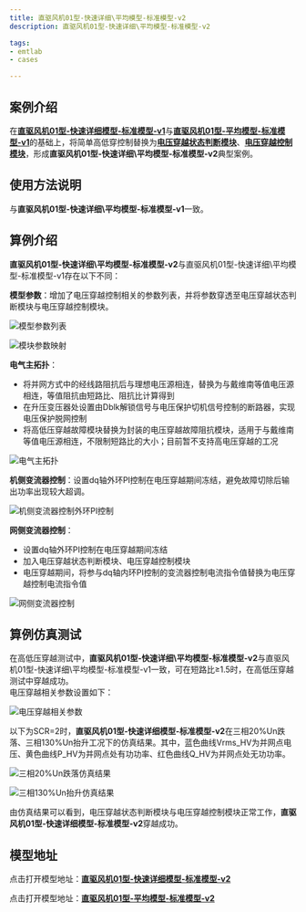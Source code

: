 ```yaml
---
title: 直驱风机01型-快速详细\平均模型-标准模型-v2
description: 直驱风机01型-快速详细\平均模型-标准模型-v2

tags:
- emtlab
- cases

---
```



## 案例介绍

在[**直驱风机01型-快速详细模型-标准模型-v1**](../10-wtg_pmsg_01-fdm-std-v1/index.md)与[**直驱风机01型-平均模型-标准模型-v1**](../30-wtg_pmsg_01-avm-std-v1/index.md)的基础上，将简单高低穿控制替换为[**电压穿越状态判断模块**](../../../../170-voltage-ride-though-model/10-vrt_sd-stdm-v1/index.md)、[**电压穿越控制模块**](../../../../170-voltage-ride-though-model/20-vrt_ctrl-stdm-v1/index.md)，形成**直驱风机01型-快速详细\平均模型-标准模型-v2**典型案例。


## 使用方法说明

与**直驱风机01型-快速详细\平均模型-标准模型-v1**一致。 

  
## 算例介绍

**直驱风机01型-快速详细\平均模型-标准模型-v2**与直驱风机01型-快速详细\平均模型-标准模型-v1存在以下不同：

**模型参数**：增加了电压穿越控制相关的参数列表，并将参数穿透至电压穿越状态判断模块与电压穿越控制模块。  

![模型参数列表](./wtg_pmsg_01-std-v2b1-parameters.png "模型参数列表")  

![模块参数映射](./wtg_pmsg_01-std-v2b1-vrtparameters.png  "模块参数映射")  


**电气主拓扑**：
+ 将并网方式中的经线路阻抗后与理想电压源相连，替换为与戴维南等值电压源相连，等值阻抗由短路比、阻抗比计算得到  
+ 在升压变压器处设置由Dblk解锁信号与电压保护切机信号控制的断路器，实现电压保护脱网控制  
+ 将高低压穿越故障模块替换为封装的电压穿越故障阻抗模块，适用于与戴维南等值电压源相连，不限制短路比的大小；目前暂不支持高电压穿越的工况  

![电气主拓扑](./wtg_pmsg_01-std-v2b1-main.png "电气主拓扑")


**机侧变流器控制**：设置dq轴外环PI控制在电压穿越期间冻结，避免故障切除后输出功率出现较大超调。  

![机侧变流器控制外环PI控制](./wtg_pmsg_01-std-v2b1-msc.png "机侧变流器控制外环PI控制")

**网侧变流器控制**：
+ 设置dq轴外环PI控制在电压穿越期间冻结  
+ 加入电压穿越状态判断模块、电压穿越控制模块  
+ 电压穿越期间，将参与dq轴内环PI控制的变流器控制电流指令值替换为电压穿越控制电流指令值  

![网侧变流器控制](./wtg_pmsg_01-std-v2b1-gsc.png "网侧变流器控制")

## 算例仿真测试

在高低压穿越测试中，**直驱风机01型-快速详细\平均模型-标准模型-v2**与直驱风机01型-快速详细\平均模型-标准模型-v1一致，可在短路比≥1.5时，在高低压穿越测试中穿越成功。  
电压穿越相关参数设置如下：  

![电压穿越相关参数](./wtg_pmsg_01-std-v2b1-vrt.png "电压穿越相关参数")  

以下为SCR=2时，**直驱风机01型-快速详细模型-标准模型-v2**在三相20%Un跌落、三相130%Un抬升工况下的仿真结果。其中，蓝色曲线Vrms_HV为并网点电压、黄色曲线P_HV为并网点处有功功率、红色曲线Q_HV为并网点处无功功率。  

![三相20%Un跌落仿真结果](./wtg_pmsg_01-std-v2b1-lvrt.png "三相20%Un跌落仿真结果")  

![三相130%Un抬升仿真结果](./wtg_pmsg_01-std-v2b1-hvrt.png "三相130%Un抬升仿真结果")


由仿真结果可以看到，电压穿越状态判断模块与电压穿越控制模块正常工作，**直驱风机01型-快速详细模型-标准模型-v2**穿越成功。  

## 模型地址

点击打开模型地址：[**直驱风机01型-快速详细模型-标准模型-v2**](http://cloudpss-calculate.local.ddns.cloudpss.net/model/open-cloudpss/WTG_PMSG_01-fdm-std-v2a1)  

点击打开模型地址：[**直驱风机01型-平均模型-标准模型-v2**](http://cloudpss-calculate.local.ddns.cloudpss.net/model/open-cloudpss/WTG_PMSG_01-avm-std-v2a1)  

<!-- 
## 附：修改及调试日志
直驱风机01型-快速详细模型-标准模型-v2：
+ 20250717 
  + 在直驱风机01型-快速详细模型-标准模型v1b2的基础上，将原有的简单高低穿控制替换为封装的电压穿越控制模型、电压穿越运行状态判断模型，并加入低电压穿越故障阻抗模块
  + 增加电压穿越控制相关的参数列表，并穿透至封装模型
  + 在变流器控制中增加与电压穿越控制模型的交互
  + 增加电压穿越控制相关变量的输出通道
  + 将并网方式中的经线路阻抗后与理想电压源相连，替换为与戴维南等值电压源相连，等值阻抗由短路比、阻抗比计算得到
  + 设置GSC、MSC变流器控制外环PI控制在电压穿越期间均被冻结
+ 20250725 
  + 替换二阶传递函数模块
  + 修改电流方向和坐标变化，统一注入电网为正
  + 完善模型布局与参数、变量的标准化命名
  + 调整变流器控制中d轴电流、q轴电流与输出有功、无功功率方向一致
 

直驱风机01型-平均模型-标准模型-v2：
+ 20250727 
  + 在直驱风机01型-平均模型-标准模型v1b2的基础上，将原有的简单高低穿控制替换为封装的电压穿越控制模型、电压穿越运行状态判断模型，并加入低电压穿越故障阻抗模块
  + 增加电压穿越控制相关的参数列表，并穿透至封装模型
  + 在变流器控制中增加与电压穿越控制模型的交互
  + 增加电压穿越控制相关变量的输出通道
  + 将并网方式中的经线路阻抗后与理想电压源相连，替换为与戴维南等值电压源相连，等值阻抗由短路比、阻抗比计算得到
  + 设置GSC、MSC变流器控制外环PI控制在电压穿越期间均被冻结
  + 完善模型布局与参数、变量的标准化命名

-->
